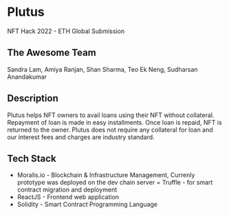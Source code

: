 # Plutus
NFT Hack 2022 - ETH Global Submission

## The Awesome Team
Sandra Lam, Amiya Ranjan, Shan Sharma, Teo Ek Neng, Sudharsan Anandakumar

## Description
Plutus helps NFT owners to avail loans using their NFT without collateral. Repayment of loan is made in easy installments. Once loan is repaid, NFT is returned to the owner. Plutus does not require any collateral for loan and our interest fees and charges are industry standard.

## Tech Stack
- Moralis.io - Blockchain & Infrastructure Management, Currenly prototype was deployed on the dev chain server
= Truffle - for smart contract migration and deployment
- ReactJS - Frontend web application
- Solidity - Smart Contract Programming Language
